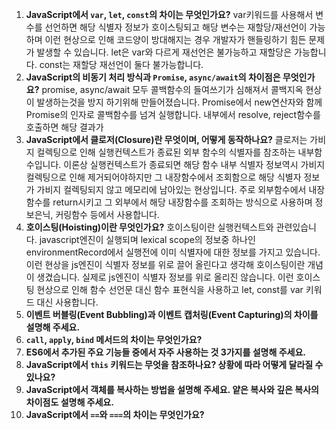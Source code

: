 1. **JavaScript에서 `var`, `let`, `const`의 차이는 무엇인가요?**
var키워드를 사용해서 변수를 선언하면 해당 식별자 정보가 호이스팅되고 해당 변수는 재할당/재선언이 가능하며 이런 현상으로 인해 코드양이 방대해지는 경우 개발자가 핸들링하기 힘든 문제가 발생할 수 있습니다.
let은 var와 다르게 재선언은 불가능하고 재할당은 가능합니다. const는 재할당 재선언이 둘다 불가능합니다.
1. **JavaScript의 비동기 처리 방식과 `Promise`, `async/await`의 차이점은 무엇인가요?**
promise, async/await 모두 콜백함수의 들여쓰기가 심해져서 콜백지옥 현상이 발생하는것을 방지 하기위해 만들어졌습니다. Promise에서 new연산자와 함께 Promise의 인자로 콜백함수를 넘겨 실행합니다. 내부에서 resolve, reject함수를 호출하면 해당 결과가 
1. **JavaScript에서 클로저(Closure)란 무엇이며, 어떻게 동작하나요?**
클로저는 가비지 컬렉팅으로 인해 실행컨텍스트가 종료된 외부 함수의 식별자를 참조하는 내부함수입니다.
이론상 실행컨텍스트가 종료되면 해당 함수 내부 식별자 정보역시 가비지 컬렉팅으로 인해 제거되어야하지만 그 내장함수에서 조회함으로 해당 식별자 정보가 가비지 컬렉팅되지 않고 메모리에 남아있는 현상입니다. 주로 외부함수에서 내장함수를 return시키고 그 외부에서 해당 내장함수를 조회하는 방식으로 사용하며 정보은닉, 커링함수 등에서 사용합니다.
1. **호이스팅(Hoisting)이란 무엇인가요?**
호이스팅이란 실행컨텍스트와 관련있습니다. javascript엔진이 실행되며 lexical scope의 정보중 하나인 environmentRecord에서 실행전에 이미 식별자에 대한 정보를 가지고 있습니다. 이런 현상을 js엔진이 식별자 정보를 위로 끌어 올린다고 생각해 호이스팅이란 개념이 생겼습니다. 실제로 js엔진이 식별자 정보를 위로 올리진 않습니다. 이런 호이스팅 현상으로 인해 함수 선언문 대신 함수 표현식을 사용하고 let, const를 var 키워드 대신 사용합니다.
1. **이벤트 버블링(Event Bubbling)과 이벤트 캡처링(Event Capturing)의 차이를 설명해 주세요.**
2. **`call`, `apply`, `bind` 메서드의 차이는 무엇인가요?**
3. **ES6에서 추가된 주요 기능들 중에서 자주 사용하는 것 3가지를 설명해 주세요.**
4. **JavaScript에서 `this` 키워드는 무엇을 참조하나요? 상황에 따라 어떻게 달라질 수 있나요?**
5. **JavaScript에서 객체를 복사하는 방법을 설명해 주세요. 얕은 복사와 깊은 복사의 차이점도 설명해 주세요.**
6. **JavaScript에서 `==`와 `===`의 차이는 무엇인가요?**